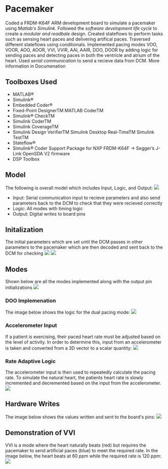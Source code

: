 # Pacemaker
Coded a FRDM-K64F ARM development board to simulate a pacemaker using *Matlab's Simulink*. Followed the *software development life cycle* to create a *modular and readbale* design. Created stateflows to perform tasks such as sensing heart paces and delivering artifical paces. Traversed different stateflows using conditionals. Implemented pacing modes VOO, VOOR, AOO, AOOR, VVI, VVIR, AAI, AAIR, DOO, DOOR by adding logic for sending paces and detecting paces in both the ventricle and atrium of the heart. Used *serial communication* to send a recieve data from DCM. More information in Documenation 

## Toolboxes Used
- MATLAB®
- Simulink®
- Embedded Coder®
- Fixed-Point DesignerTM MATLAB CoderTM
- Simulink® CheckTM
- Simulink CoderTM
- Simulink CoverageTM
- Simulink Design VerifierTM Simulink Desktop Real-TimeTM Simulink TestTM
- Stateflow®
- Simulink® Coder Support Package for NXP FRDM-K64F -> Segger’s J-Link OpenSDA V2 firmware
- DSP Toolbox

## Model
The following is overall model which includes Input, Logic, and Output:
![](Images/Main%20Stateflow.png)
- Input: Serial communication input to recieve parameters and also send parameters back to the DCM to check that they were recieved correctly
- Logic: All modes with timing logic
- Output: Digital writes to board pins

## Initalization
The initial parameters which are set until the DCM passes in other parameters to the pacemaker which are then decoded and sent back to the DCM for checking
![](Images/Initalization.png)
![](Images/Serial%20Out.png)

## Modes
Shown below are all the modes implemented along with the output pin initializations
![](Images/Stateflows.png)

### DOO Implemenation
The image below shows the logic for the dual pacing mode:
![](Images/DOO.png)

### Accelerometer Input
If a patient is exercising, their paced heart rate must be adjusted based on the level of activity. In order to determine this, input from an accelerometer is taken and converted from a 3D vector to a scalar quantity:
![](Images/Accelerometer%20Input.png)

### Rate Adaptive Logic
The accelerometer input is then used to repeatedly calculate the pacing rate. To simulate the natural heart, the patients heart rate is slowly incremented and decremented based on the input from the accelerometer.
![](Images/Rate%20Adaptive%20Logic.png)

## Hardware Writes
The image below shows the values written and sent to the board's pins:
![](Images/HardwareOut.png)

## Demonstration of VVI
VVI is a mode where the heart naturally beats (red) but requires the pacemaker to send artificial paces (blue) to meet the required rate. In the image below, the heart beats at 60 ppm while the required rate is 120 ppm:
![](Images/Example.png)
